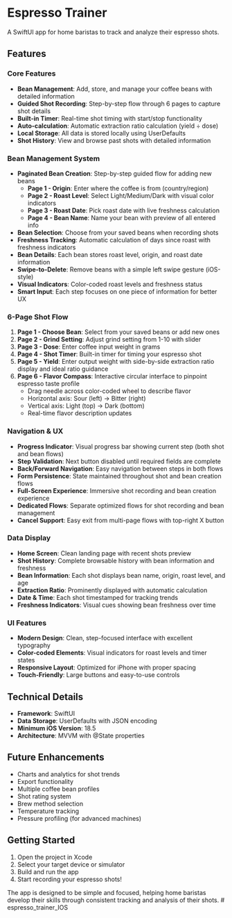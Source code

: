 # Espresso Trainer

A SwiftUI app for home baristas to track and analyze their espresso shots.

## Features

### Core Features
- **Bean Management**: Add, store, and manage your coffee beans with detailed information
- **Guided Shot Recording**: Step-by-step flow through 6 pages to capture shot details
- **Built-in Timer**: Real-time shot timing with start/stop functionality
- **Auto-calculation**: Automatic extraction ratio calculation (yield ÷ dose)
- **Local Storage**: All data is stored locally using UserDefaults
- **Shot History**: View and browse past shots with detailed information

### Bean Management System
- **Paginated Bean Creation**: Step-by-step guided flow for adding new beans
  - **Page 1 - Origin**: Enter where the coffee is from (country/region)
  - **Page 2 - Roast Level**: Select Light/Medium/Dark with visual color indicators
  - **Page 3 - Roast Date**: Pick roast date with live freshness calculation
  - **Page 4 - Bean Name**: Name your bean with preview of all entered info
- **Bean Selection**: Choose from your saved beans when recording shots
- **Freshness Tracking**: Automatic calculation of days since roast with freshness indicators
- **Bean Details**: Each bean stores roast level, origin, and roast date information
- **Swipe-to-Delete**: Remove beans with a simple left swipe gesture (iOS-style)
- **Visual Indicators**: Color-coded roast levels and freshness status
- **Smart Input**: Each step focuses on one piece of information for better UX

### 6-Page Shot Flow
1. **Page 1 - Choose Bean**: Select from your saved beans or add new ones
2. **Page 2 - Grind Setting**: Adjust grind setting from 1-10 with slider  
3. **Page 3 - Dose**: Enter coffee input weight in grams
4. **Page 4 - Shot Timer**: Built-in timer for timing your espresso shot
5. **Page 5 - Yield**: Enter output weight with side-by-side extraction ratio display and ideal ratio guidance
6. **Page 6 - Flavor Compass**: Interactive circular interface to pinpoint espresso taste profile
   - Drag needle across color-coded wheel to describe flavor
   - Horizontal axis: Sour (left) → Bitter (right)
   - Vertical axis: Light (top) → Dark (bottom)
   - Real-time flavor description updates

### Navigation & UX
- **Progress Indicator**: Visual progress bar showing current step (both shot and bean flows)
- **Step Validation**: Next button disabled until required fields are complete
- **Back/Forward Navigation**: Easy navigation between steps in both flows
- **Form Persistence**: State maintained throughout shot and bean creation flows
- **Full-Screen Experience**: Immersive shot recording and bean creation experience
- **Dedicated Flows**: Separate optimized flows for shot recording and bean management
- **Cancel Support**: Easy exit from multi-page flows with top-right X button

### Data Display
- **Home Screen**: Clean landing page with recent shots preview
- **Shot History**: Complete browsable history with bean information and freshness
- **Bean Information**: Each shot displays bean name, origin, roast level, and age
- **Extraction Ratio**: Prominently displayed with automatic calculation
- **Date & Time**: Each shot timestamped for tracking trends
- **Freshness Indicators**: Visual cues showing bean freshness over time

### UI Features
- **Modern Design**: Clean, step-focused interface with excellent typography
- **Color-coded Elements**: Visual indicators for roast levels and timer states
- **Responsive Layout**: Optimized for iPhone with proper spacing
- **Touch-Friendly**: Large buttons and easy-to-use controls

## Technical Details

- **Framework**: SwiftUI
- **Data Storage**: UserDefaults with JSON encoding
- **Minimum iOS Version**: 18.5
- **Architecture**: MVVM with @State properties

## Future Enhancements

- Charts and analytics for shot trends
- Export functionality
- Multiple coffee bean profiles
- Shot rating system
- Brew method selection
- Temperature tracking
- Pressure profiling (for advanced machines)

## Getting Started

1. Open the project in Xcode
2. Select your target device or simulator
3. Build and run the app
4. Start recording your espresso shots!

The app is designed to be simple and focused, helping home baristas develop their skills through consistent tracking and analysis of their shots. # espresso_trainer_IOS
